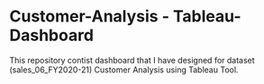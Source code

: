 # Customer-Analysis - Tableau-Dashboard

This repository contist dashboard that I have designed for dataset (sales_06_FY2020-21) Customer Analysis using Tableau Tool.
